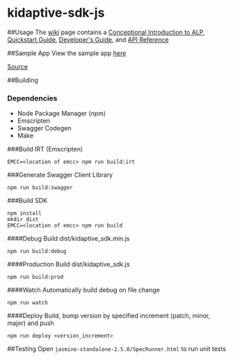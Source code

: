 # kidaptive-sdk-js

##Usage
The [wiki](https://github.com/Kidapt/kidaptive-sdk-js/wiki) page contains a [Conceptional Introduction to ALP](https://github.com/Kidapt/kidaptive-sdk-js/wiki/Adaptive-Learning-Platform-Introduction), [Quickstart Guide](https://github.com/Kidapt/kidaptive-sdk-js/wiki/Quickstart-Guide), [Developer's Guide](https://github.com/Kidapt/kidaptive-sdk-js/wiki/Developer's-Guide), and [API Reference](https://github.com/Kidapt/kidaptive-sdk-js/wiki/API-Reference)

##Sample App
View the sample app [here](https://kidapt.github.io/kidaptive-sdk-js-demo/src/html/example_app.html)

[Source](https://github.com/Kidapt/kidaptive-sdk-js-demo/tree/gh-pages)

##Building

### Dependencies
* Node Package Manager (npm)
* Emscripten
* Swagger Codegen
* Make

###Build IRT (Emscripten)
```
EMCC=<location of emcc> npm run build:irt
```

###Generate Swagger Client Library
```
npm run build:swagger
```

###Build SDK
```
npm install
mkdir dist
EMCC=<location of emcc> npm run build
```

####Debug
Build dist/kidaptive_sdk.min.js

`npm run build:debug`

####Production
Build dist/kidaptive_sdk.js

`npm run build:prod`

####Watch
Automatically build debug on file change

`npm run watch`

####Deploy
Build, bump version by specified increment (patch, minor, major) and push

`npm run deploy <version_increment>`

##Testing
Open `jasmine-standalone-2.5.0/SpecRunner.html` to run unit tests

